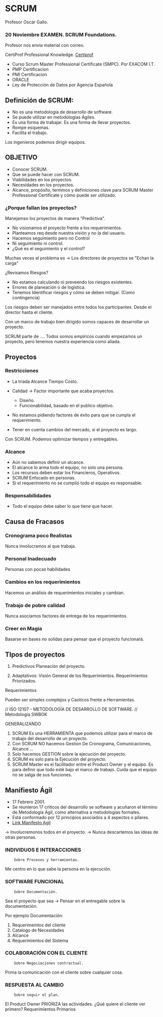 # SCRUM

Profesor Oscar Gallo.

### 20 Noviembre EXAMEN. SCRUM Foundations.
Profesor nos envia material con correo.

CertiProf Professional Knowledge.
[Certiprof](www.certiprof.org)

- Curso Scrum Master Professional Certificate (SMPC). 
Por EXACOM I.T.
- PMP Certificacion
- PMI Certificacion
- ORACLE
- Ley de Protección de Datos por Agencia Española

## Definición de SCRUM:
- No es una metodología de desarrollo de software.
- Se puede utilizar en metodologías Ágiles.
- Es una forma de trabajar. Es una forma de llevar proyectos.
- Rompe esquemas.
- Facilita el trabajo.

Los ingenieros podemos dirigir equipos.

## OBJETIVO

- Conocer SCRUM. 
- Que se puede hacer con SCRUM.
- Viabilidades en los proyectos.
- Necesidades en los proyectos.
- Alcance, propósito, terminos y definiciones clave para SCRUM Master Professional Certificate y cómo puede ser utilizado.


### ¿Porque fallan los proyectos?

Manejamso los proyectos de manera "Predictiva". 

- No visionamos el proyecto frente a los requerimientos.
- Planteamos req desde nuestra visión y no la del usuario.
- Hacemos seguimiento pero no Control
- Ni seguimiento ni control.
- ¿Qué es el seguimiento y el control?

Muchas veces el problema es -> Los directores de proyectos se "Echan la carga" 

¿Revisamos Riesgos?

- No estamos calculando ni preveendo los riesgos existentes.
- Errores de planeación o de logística.
- Tenemos Identificar riesgos y cómo se deben mitigar. (Como contingencia)

Los riesgos deben ser manejados entre todos los participantes. Desde el director hasta el cliente.

Con un marco de trabajo bien dirigido somos capaces de desarrollar un proyecto. 

SCRUM parte de .... Todos somos empíricos cuando empezamos un proyecto, pero tenemos nuestra experiencia como aliada.

## Proyectos
### Restricciones
- La triada Alcance Tiempo Costo.
- Calidad -> Factor importante que acaba proyectos.
	+ Diseño.
	+ Funcionabilidad, basado en el publico objetivo.

- No estamos pidiendo factores de éxito para que se cumpla el requerimiento.
- Tener en cuenta cambios del mercado, si el proyecto es largo.

Con SCRUM.
 Podemos optimizar tiempos y entregables.
### Alcance
- Aún no sabemos definir un alcance.
- El alcance lo arma todo el equipo, no solo una persona.
- Los recursos deben estar los Financieros, Operativos. 
- SCRUM Enfocado en personas.
- Si el requerimiento no se cumplió todo el equipo es responsable.

### Responsabilidades
- Todo el equipo debe saber lo que tiene que hacer.

## Causa de Fracasos

### Cronograma poco Realistas
 
Nunca involucramos al que trabaja.

### Personal Inadecuado

Personas con pocas habilidades

### Cambios en los requerimientos

Hacemos un análisis de requerimientos iniciales y cambian. 

### Trabajo de pobre calidad

Nunca asociamos factores de entrega de los requerimientos.

### Creer en Magia

Basarse en bases no solidas para pensar que el proyecto funcionará.


## TIpos de proyectos

1. Predictivos
	Planeación del proyecto.

2. Adaptativos:
	Visión General de los Requerimientos.
	Requerimientos Priorizados.	

Requerimientos

Pueden ser simples complejos y Caoticos frente a Herramientas.

// ISO 12107 - METODOLOGÍA DE DESARROLLO DE SOFTWARE. 
// Metodología SWBOK

GENERALIZANDO

1. SCRUM Es una HERRAMIENTA que podemos utilizar para el marco de trabajo del desarrollo de un proyecto.
2. Con SCRUM NO hacemos Gestion De Cronograma, Comunicaciones, Alcance ...
3. Solo hacemos GESTION sobre la ejecución del proyecto.
4. SCRUM es solo para la Ejecución del proyecto.
5. SCRUM Master es el facilitador entre el Product Owner y el equipo. Es para definir que todo esté bajo el marco de trabajo. Cuida que el equipo no se salga de sus funciones.


## Manifiesto Ágil
- 17 Febrero 2001.
- Se reunieron 17 criticos del desarrollo se software y acuñaron el término de Metodología Ágil, como alternativa a metodologías formales.
- Está conformado por 12 principios asociados a 4 aspectos o pilares.
- [Link Manifesto Agil](http://agilemanifesto.org)

-> Involucremonos todos en el proyecto.
-> Nunca descartemos las ideas de otras personas.

### INDIVIDUOS E INTERACCIONES
		Sobre Procesos y herramientas.

Me centro en lo que sabe la persona en la ejecución.

### SOFTWARE FUNCIONAL
		Sobre Documentación.

Sea el proyecto que sea -> Pensar en el entregable sobre la documentación.

Por ejemplo Documentación:

1. Requerimeintos del cliente
2. Catalogo de Necesidades
3. Alcance
4. Requerimientos del Sistema

### COLABORACIÓN CON EL CLIENTE
		Sobre Negociaciones contractual.

Prima la comunicación con el cliente sobre cualquier cosa.

### RESPUESTA AL CAMBIO
		Sobre seguir el plan.

El Product Owner PRIORIZA las actividades. 
¿Qué quiere el cliente ver primero?
Requerimientos Primarios






 







